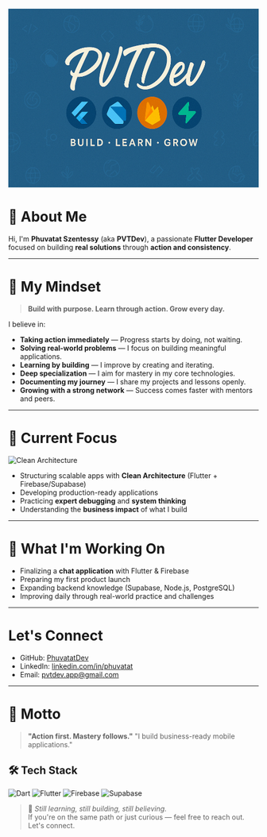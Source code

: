 <p align="center">
    <img src="https://github.com/PhuvatatDev/PhuvatatDev/raw/main/banier%20pvtdev%20(2).png" alt="PVTDev Banner" width="1050" height="360"/>
</p>


# 💬 About Me

Hi, I'm **Phuvatat Szentessy** (aka **PVTDev**), a passionate **Flutter Developer** focused on building **real solutions** through **action and consistency**.

---

# 🧠 My Mindset

> **Build with purpose. Learn through action. Grow every day.**

I believe in:

- **Taking action immediately** — Progress starts by doing, not waiting.
- **Solving real-world problems** — I focus on building meaningful applications.
- **Learning by building** — I improve by creating and iterating.
- **Deep specialization** — I aim for mastery in my core technologies.
- **Documenting my journey** — I share my projects and lessons openly.
- **Growing with a strong network** — Success comes faster with mentors and peers.

---

# 🎯 Current Focus

![Clean Architecture](https://img.shields.io/badge/Clean-Architecture-green)

- Structuring scalable apps with **Clean Architecture** (Flutter + Firebase/Supabase)
- Developing production-ready applications
- Practicing **expert debugging** and **system thinking**
- Understanding the **business impact** of what I build

---

# 🌱 What I'm Working On

- Finalizing a **chat application** with Flutter & Firebase  
- Preparing my first product launch  
- Expanding backend knowledge (Supabase, Node.js, PostgreSQL)  
- Improving daily through real-world practice and challenges

---

#  Let's Connect

- GitHub: [PhuvatatDev](https://github.com/PhuvatatDev)
- LinkedIn: [linkedin.com/in/phuvatat]([https://www.linkedin.com/in/phuvatat](https://www.linkedin.com/in/phuvatat-szentessy-d04766321/?locale=th_TH)) 
- Email: pvtdev.app@gmail.com

---

# 🚀 Motto

> **"Action first. Mastery follows."**
> "I build business-ready mobile applications."


## 🛠️ Tech Stack

![Dart](https://img.shields.io/badge/Dart-0175C2?style=for-the-badge&logo=dart&logoColor=white)
![Flutter](https://img.shields.io/badge/Flutter-02569B?style=for-the-badge&logo=flutter&logoColor=white)
![Firebase](https://img.shields.io/badge/Firebase-FFCA28?style=for-the-badge&logo=firebase&logoColor=black)
![Supabase](https://img.shields.io/badge/Supabase-3ECF8E?style=for-the-badge&logo=supabase&logoColor=white)


> 🔧 *Still learning, still building, still believing.*  
> If you're on the same path or just curious — feel free to reach out. Let's connect.


